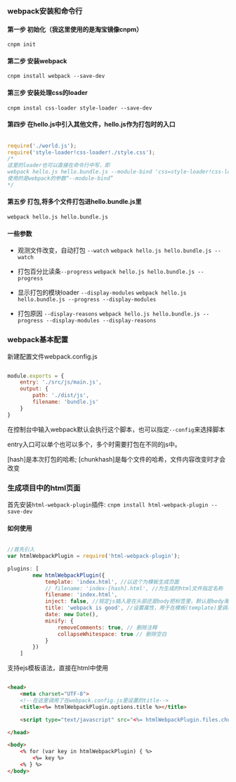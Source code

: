 ### webpack安装和命令行

#### 第一步 初始化（我这里使用的是淘宝镜像cnpm）
```cnpm init```

#### 第二步 安装webpack
```cnpm install webpack --save-dev```

#### 第三步 安装处理css的loader
```cnpm instal css-loader style-loader --save-dev```

#### 第四步 在hello.js中引入其他文件，hello.js作为打包时的入口
```js

require('./world.js');
require('style-loader!css-loader!./style.css');
/*
这里的loader也可以直接在命令行中写，即
webpack hello.js hello.bundle.js --module-bind 'css=style-loader!css-loader'
使用的是webpack的参数“--module-bind”
*/

```

#### 第五步 打包,将多个文件打包进hello.bundle.js里
```webpack hello.js hello.bundle.js```

#### 一些参数
- 观测文件改变，自动打包 `--watch`
```webpack hello.js hello.bundle.js --watch```

- 打包百分比读条`--progress`
```webpack hello.js hello.bundle.js --progress```

- 显示打包的模块loader `--display-modules`
```webpack hello.js hello.bundle.js --progress --display-modules```

- 打包原因 `--display-reasons`
```webpack hello.js hello.bundle.js --progress --display-modules --display-reasons```

### webpack基本配置

新建配置文件webpack.config.js
```js

module.exports = {
    entry: './src/js/main.js',
    output: {
        path: './dist/js',
        filename: 'bundle.js'
    }
}

```
在控制台中输入webpack默认会执行这个脚本，也可以指定`--config`来选择脚本

entry入口可以单个也可以多个，多个时需要打包在不同的js中。

[name]:是文件名;
[hash]是本次打包的哈希;
[chunkhash]是每个文件的哈希，文件内容改变时才会改变

### 生成项目中的html页面

首先安装`html-webpack-plugin`插件: `cnpm install html-webpack-plugin --save-dev`

#### 如何使用
```js

//首先引入
var htmlWebpackPlugin = require('html-webpack-plugin');

plugins: [
        new htmlWebpackPlugin({
            template: 'index.html', //以这个为模板生成页面
            // filename: 'index-[hash].html', //为生成的html文件指定名称
            filename: 'index.html',
            inject: false, //规定js插入是在头部还是body把标签里，默认是body尾部，改为false时不插入
            title: 'webpack is good', //设置属性，用于在模板(template)里调用
            date: new Date(),
            minify: {
                removeComments: true, // 删除注释
                collapseWhitespace: true // 删除空白
            }
        })
    ]


```

支持ejs模板语法，直接在html中使用
```html

<head>
    <meta charset="UTF-8">
    <!--在这里调用了在webpack.config.js里设置的title-->
    <title><%= htmlWebpackPlugin.options.title %></title>

    <script type="text/javascript" src="<%= htmlWebpackPlugin.files.chunks.main.entry %>"></script>

</head>

<body>
    <% for (var key in htmlWebpackPlugin) { %>
        <%= key %>
    <% } %>
</body>

```